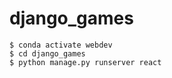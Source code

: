 # django_games

```
$ conda activate webdev
$ cd django_games
$ python manage.py runserver react
```
